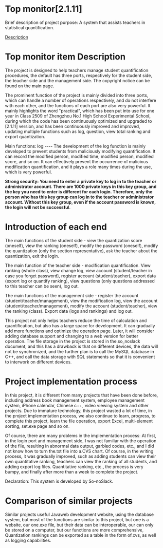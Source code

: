 # Top monitor[2.1.11]

Brief description of project purpose: A system that assists teachers in statistical quantification.

[Description](https://www.cnblogs.com/So-noSlack/p/18310379)

# Top monitor item Description

The project is designed to help teachers manage student quantification procedures, the default has three ports, respectively for the student side, the teacher side and the management side. The copyright notice can be found on the main page.

The prominent function of the project is mainly divided into three ports, which can handle a number of operations respectively, and do not interfere with each other, and the functions of each port are also very powerful. It mainly highlights the word "practical", which has been put into use for one year in Class 2509 of Zhengzhou No.1 High School Experimental School, during which the code has been continuously optimized and upgraded to [2.1.11] version, and has been continuously improved and improved, updating multiple functions such as log, question, view total ranking and export quantization.

Main functions: log ---- The development of the log function is mainly developed to prevent students from maliciously modifying quantification. It can record the modified person, modified time, modified person, modified score, and so on. It can effectively prevent the occurrence of malicious modification quantification, and it plays a role many times during the use, which is very powerful.

**Strong security: You need to enter a private key to log in to the teacher or administrator account. There are 1000 private keys in this key group, and the key you need to enter is different for each login. Therefore, only the person who has this key group can log in to the teacher or administrator account. Without this key group, even if the account password is known, the login will not be successful.**


# Introduction of each end

The main functions of the student side - view the quantization score (oneself), view the ranking (oneself), modify the password (oneself), modify the quantization (only the section representative), ask the teacher about the quantization, exit the login.

The main function of the teacher side - modification quantification. View ranking (whole class), view change log, view account (student/teacher in case you forget password), register account (student/teacher), export data (export log or quantify ranking), view questions (only questions addressed to this teacher can be seen), log out.

The main functions of the management side - register the account (student/teacher/management), view the modification log, view the account (student/teacher/management), modify the account (student/teacher), view the ranking (class). Export data (logs and rankings) and log out.

This project not only helps teachers reduce the time of calculation and quantification, but also has a large space for development. It can gradually add more functions and optimize the operation page. Later, it will consider adding database support and changing to a web version for better operation.
The file storage in the project is stored in the.so_noslack document, and this has a drawback is that on different devices, the data will not be synchronized, and the further plan is to call the MySQL database in C++, and call the data storage with SQL statements so that it is convenient to interwork on different devices.


# Project implementation process

In this project, it is different from many projects that have been done before, including address book management system, employee management system, iPhone calendar, Chinese c++, video viewing system and other projects. Due to immature technology, this project wasted a lot of time, in the project implementation process, we also continue to learn, progress, to complete this project, learn the file operation, export Excel, multi-element sorting, set.exe page and so on.

Of course, there are many problems in the implementation process:
At first, in the login port and management side, I was not familiar with the operation of the file, resulting in abnormal data output, garbled codes, etc., and I did not know how to turn the.txt file into a.CVS chart. Of course, in the writing process, it was gradually improved, such as adding students can view their own quantitative ranking, teachers can view the ranking of all students, and adding export log files. Quantitative ranking, etc., the process is very bumpy, and finally after more than a week to complete the project.

Declaration: This system is developed by So-noSlack.


# Comparison of similar projects

Similar projects useful Javaweb development website, using the database system, but most of the functions are similar to this project, but one is a website, our one.exe file, but their data can be interoperable, our can only be stored on a computer, but our functions are more comprehensive, Quantization rankings can be exported as a table in the form of.cvs, as well as logging capabilities.

